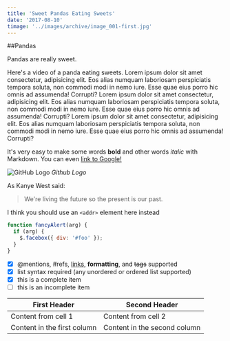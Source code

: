 ```yaml
---
title: 'Sweet Pandas Eating Sweets'
date: '2017-08-10'
timage: '../images/archive/image_001-first.jpg'
---
```


##Pandas

Pandas are really sweet.

Here's a video of a panda eating sweets.
Lorem ipsum dolor sit amet consectetur, adipisicing elit. Eos alias numquam laboriosam perspiciatis tempora soluta, non commodi modi in nemo iure. Esse quae eius porro hic omnis ad assumenda! Corrupti?
Lorem ipsum dolor sit amet consectetur, adipisicing elit. Eos alias numquam laboriosam perspiciatis tempora soluta, non commodi modi in nemo iure. Esse quae eius porro hic omnis ad assumenda! Corrupti?
Lorem ipsum dolor sit amet consectetur, adipisicing elit. Eos alias numquam laboriosam perspiciatis tempora soluta, non commodi modi in nemo iure. Esse quae eius porro hic omnis ad assumenda! Corrupti?

It's very easy to make some words **bold** and other words _italic_ with Markdown. You can even [link to Google!](http://google.com)

<div>

![GitHub Logo](https://i.picsum.photos/id/1003/700/200.jpg 'Image')
_Github Logo_

</div>

<!-- Format: ![Alt Text](https://i.picsum.photos/id/1002/400/200.jpg) -->

As Kanye West said:

> We're living the future so
> the present is our past.

I think you should use an
`<addr>` element here instead

```javascript
function fancyAlert(arg) {
  if (arg) {
    $.facebox({ div: '#foo' });
  }
}
```

- [x] @mentions, #refs, [links](), **formatting**, and <del>tags</del> supported
- [x] list syntax required (any unordered or ordered list supported)
- [x] this is a complete item
- [ ] this is an incomplete item

| First Header                | Second Header                |
| --------------------------- | ---------------------------- |
| Content from cell 1         | Content from cell 2          |
| Content in the first column | Content in the second column |

<!-- <iframe width="560" height="315" src="https://www.youtube.com/embed/4n0xNbfJLR8" frameborder="0" allowfullscreen></iframe> -->
